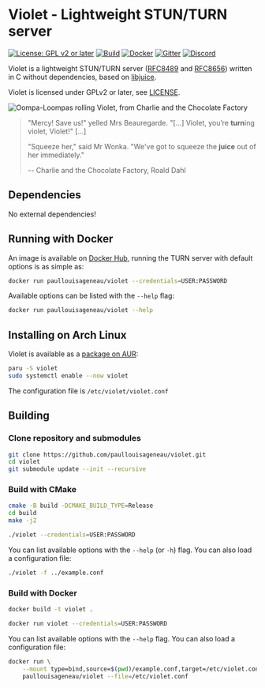 # Violet - Lightweight STUN/TURN server

[![License: GPL v2 or later](https://img.shields.io/badge/License-GPL_v2_or_later-blue.svg)](https://www.gnu.org/licenses/old-licenses/gpl-2.0.en.html)
[![Build](https://github.com/paullouisageneau/violet/actions/workflows/build.yml/badge.svg)](https://github.com/paullouisageneau/violet/actions/workflows/build.yml)
[![Docker](https://img.shields.io/docker/v/paullouisageneau/violet/latest?color=2497ed&label=Docker)](https://hub.docker.com/repository/docker/paullouisageneau/violet)
[![Gitter](https://badges.gitter.im/libjuice/violet.svg)](https://gitter.im/libjuice/violet?utm_source=badge&utm_medium=badge&utm_campaign=pr-badge&utm_content=badge)
[![Discord](https://img.shields.io/discord/903257095539925006?logo=discord)](https://discord.gg/jXAP8jp3Nn)

Violet is a lightweight STUN/TURN server ([RFC8489](https://www.rfc-editor.org/rfc/rfc8489.html) and [RFC8656](https://www.rfc-editor.org/rfc/rfc8656.html)) written in C without dependencies, based on [libjuice](https://github.com/paullouisageneau/libjuice).

Violet is licensed under GPLv2 or later, see [LICENSE](https://github.com/paullouisageneau/violet/blob/master/LICENSE).

![Oompa-Loompas rolling Violet, from Charlie and the Chocolate Factory](https://github.com/paullouisageneau/violet/blob/master/image.png?raw=true)

> "Mercy! Save us!" yelled Mrs Beauregarde. "[...] Violet, you’re **turn**ing violet, Violet!" [...]
>
> "Squeeze her," said Mr Wonka. "We've got to squeeze the **juice** out of her immediately."
>
> -- Charlie and the Chocolate Factory, Roald Dahl

## Dependencies

No external dependencies!

## Running with Docker

An image is available on [Docker Hub](https://hub.docker.com/repository/docker/paullouisageneau/violet), running the TURN server with default options is as simple as:
```bash
docker run paullouisageneau/violet --credentials=USER:PASSWORD
```
Available options can be listed with the `--help` flag:
```bash
docker run paullouisageneau/violet --help
```

## Installing on Arch Linux

Violet is available as a [package on AUR](https://aur.archlinux.org/packages/violet/):
```bash
paru -S violet
sudo systemctl enable --now violet
```
The configuration file is `/etc/violet/violet.conf`

## Building

### Clone repository and submodules

```bash
git clone https://github.com/paullouisageneau/violet.git
cd violet
git submodule update --init --recursive
```

### Build with CMake

```bash
cmake -B build -DCMAKE_BUILD_TYPE=Release
cd build
make -j2
```
```bash
./violet --credentials=USER:PASSWORD
```
You can list available options with the `--help` (or `-h`) flag. You can also load a configuration file:
```bash
./violet -f ../example.conf
```

### Build with Docker

```bash
docker build -t violet .
```
```bash
docker run violet --credentials=USER:PASSWORD
```
You can list available options with the `--help` flag. You can also load a configuration file:
```bash
docker run \
	--mount type=bind,source=$(pwd)/example.conf,target=/etc/violet.conf,readonly \
	paullouisageneau/violet --file=/etc/violet.conf
```

